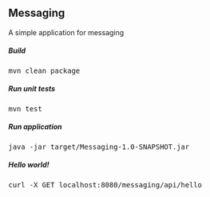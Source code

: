 ## Messaging

A simple application for messaging

##### Build

<pre>
mvn clean package
</pre>

##### Run unit tests

<pre>
mvn test
</pre>

##### Run application

<pre>
java -jar target/Messaging-1.0-SNAPSHOT.jar
</pre>

##### Hello world!

<pre>
curl -X GET localhost:8080/messaging/api/hello
</pre>